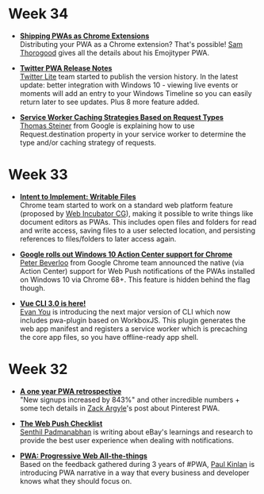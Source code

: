 # Week 34

* [__Shipping PWAs as Chrome Extensions__](https://dev.to/samthor/shipping-pwas-as-chrome-extensions-3l5c)  
Distributing your PWA as a Chrome extension? That's possible! [Sam Thorogood](http://twitter.com/samthor) gives all the details about his Emojityper PWA.

* [__Twitter PWA Release Notes__](https://twitter.com/i/release_notes)  
[Twitter Lite](https://mobile.twitter.com/) team started to publish the version history. In the latest update: better integration with Windows 10 - viewing live events or moments will add an entry to your Windows Timeline so you can easily return later to see updates. Plus 8 more feature added. 
 
* [__Service Worker Caching Strategies Based on Request Types__](https://medium.com/dev-channel/service-worker-caching-strategies-based-on-request-types-57411dd7652c)  
[Thomas Steiner](https://medium.com/@steiner.thomas) from Google is explaining how to use Request.destination property in your service worker to determine the type and/or caching strategy of requests.


# Week 33

* [__Intent to Implement: Writable Files__](https://groups.google.com/a/chromium.org/forum/#!msg/blink-dev/U4rXcm5CE4Y/3XmVtoAPDwAJ)  
Chrome team started to work on a standard web platform feature (proposed by [Web Incubator CG](https://github.com/WICG)), making it possible to write things like document editors as PWAs. This includes open files and folders for read and write access, saving files to a user selected location, and persisting references to files/folders to later access again.

* [__Google rolls out Windows 10 Action Center support for Chrome__](https://windowsreport.com/google-chrome-windows-10-action-center-support/)  
[Peter Beverloo](https://twitter.com/beverloo/status/1027258639688654854) from Google Chrome team announced the native (via Action Center) support for Web Push notifications of the PWAs installed on Windows 10 via Chrome 68+. This feature is hidden behind the flag though.
 
* [__Vue CLI 3.0 is here!__](https://medium.com/the-vue-point/vue-cli-3-0-is-here-c42bebe28fbb)  
[Evan You](https://twitter.com/youyuxi) is introducing the next major version of CLI which now includes pwa-plugin based on WorkboxJS. This plugin generates the web app manifest and registers a service worker which is precaching the core app files, so you have offline-ready app shell.


# Week 32

* [__A one year PWA retrospective__](https://medium.com/@Pinterest_Engineering/a-one-year-pwa-retrospective-f4a2f4129e05)  
"New signups increased by 843%" and other incredible numbers + some tech details in [Zack Argyle](https://twitter.com/ZackArgyle)'s post about Pinterest PWA.

* [__The Web Push Checklist__](https://medium.com/@senthil_hi/the-web-push-checklist-3d7ee1225901)  
[Senthil Padmanabhan](https://twitter.com/senthil_hi) is writing about eBay's learnings and research to provide the best user experience when dealing with notifications.

* [__PWA: Progressive Web All-the-things__](https://paul.kinlan.me/pwa-progressive-web-all-the-things/)  
Based on the feedback gathered during 3 years of #PWA, [Paul Kinlan](https://twitter.com/Paul_Kinlan) is introducing PWA narrative in a way that every business and developer knows what they should focus on.
